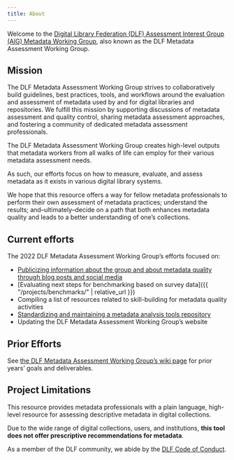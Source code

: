 ```yaml
---
title: About
---
```


Welcome to the [Digital Library Federation (DLF) Assessment Interest Group (AIG) Metadata Working Group](https://wiki.diglib.org/Assessment:Metadata), also known as the DLF Metadata Assessment Working Group.

Mission
-------

The DLF Metadata Assessment Working Group strives to collaboratively build guidelines, best practices, tools, and workflows around the evaluation and assessment of metadata used by and for digital libraries and repositories. We fulfill this mission by supporting discussions of metadata assessment and quality control, sharing metadata assessment approaches, and fostering a community of dedicated metadata assessment professionals.

The DLF Metadata Assessment Working Group creates high-level outputs that metadata workers from all walks of life can employ for their various metadata assessment needs.

As such, our efforts focus on how to measure, evaluate, and assess metadata as it exists in various digital library systems.

We hope that this resource offers a way for fellow metadata professionals to perform their own assessment of metadata practices; understand the results; and–ultimately–decide on a path that both enhances metadata quality and leads to a better understanding of one’s collections.

Current efforts
------------

The 2022 DLF Metadata Assessment Working Group’s efforts focused on:

*   [Publicizing information about the group and about metadata quality through blog posts and social media](https://www.diglib.org/category/assessment/)
*   [Evaluating next steps for benchmarking based on survey data]({{ "/projects/benchmarks/" | relative_url }})
*   Compiling a list of resources related to skill-building for metadata quality activities
*   [Standardizing and maintaining a metadata analysis tools repository](/Sandbox/projects/tools)
*   Updating the DLF Metadata Assessment Working Group’s website

Prior Efforts
-------------

See [the DLF Metadata Assessment Working Group’s wiki page](https://wiki.diglib.org/Assessment:Metadata) for prior years’ goals and deliverables.

Project Limitations
-------------------

This resource provides metadata professionals with a plain language, high-level resource for assessing descriptive metadata in digital collections.

Due to the wide range of digital collections, users, and institutions, **this tool does not offer prescriptive recommendations for metadata**.

As a member of the DLF community, we abide by the [DLF Code of Conduct](https://www.diglib.org/about/code-of-conduct/).
